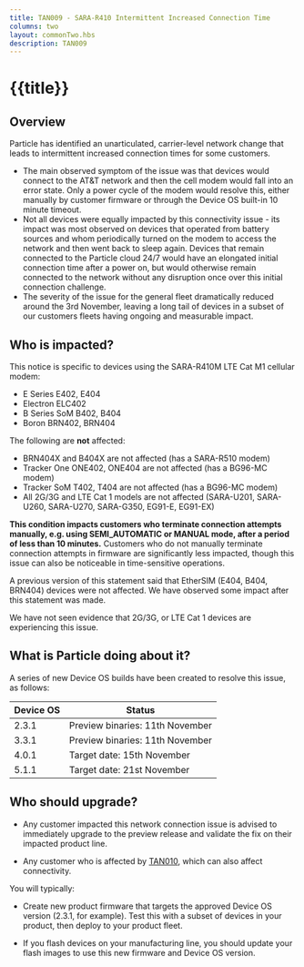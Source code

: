 ```yaml
---
title: TAN009 - SARA-R410 Intermittent Increased Connection Time
columns: two
layout: commonTwo.hbs
description: TAN009
---
```


# {{title}}

## Overview

Particle has identified an unarticulated, carrier-level network change that leads to intermittent increased connection times for some customers.

- The main observed symptom of the issue was that devices would connect to the AT&T network and then the cell modem would fall into an error state. Only a power cycle of the modem would resolve this, either manually by customer firmware or through the Device OS built-in 10 minute timeout.
- Not all devices were equally impacted by this connectivity issue - its impact was most observed on devices that operated from battery sources and whom periodically turned on the modem to access the network and then went back to sleep again. Devices that remain connected to the Particle cloud 24/7 would have an elongated initial connection time after a power on, but would otherwise remain connected to the network without any disruption once over this initial connection challenge.
- The severity of the issue for the general fleet dramatically reduced around the 3rd November, leaving a long tail of devices in a subset of our customers fleets having ongoing and measurable impact.

## Who is impacted?

This notice is specific to devices using the SARA-R410M LTE Cat M1 cellular modem: 

- E Series E402, E404 
- Electron ELC402
- B Series SoM B402, B404
- Boron BRN402, BRN404

The following are **not** affected:

- BRN404X and B404X are not affected (has a SARA-R510 modem)
- Tracker One ONE402, ONE404 are not affected (has a BG96-MC modem)
- Tracker SoM T402, T404 are not affected (has a BG96-MC modem)
- All 2G/3G and LTE Cat 1 models are not affected (SARA-U201, SARA-U260, SARA-U270, SARA-G350, EG91-E, EG91-EX)

**This condition impacts customers who terminate connection attempts manually, e.g. using SEMI_AUTOMATIC or MANUAL mode, after a period of less than 10 minutes.** Customers who do not manually terminate connection attempts in firmware are significantly less impacted, though this issue can also be noticeable in time-sensitive operations.

A previous version of this statement said that EtherSIM (E404, B404, BRN404) devices were not affected. We have observed some impact after this statement was made.

We have not seen evidence that 2G/3G, or LTE Cat 1 devices are experiencing this issue.

## What is Particle doing about it?

A series of new Device OS builds have been created to resolve this issue, as follows:

| Device OS | Status |
| --- | --- |
| 2.3.1 | Preview binaries: 11th November |
| 3.3.1 | Preview binaries: 11th November |
| 4.0.1 | Target date: 15th November  |
| 5.1.1 | Target date: 21st November  |

## Who should upgrade?

- Any customer impacted this network connection issue is advised to immediately upgrade to the preview release and validate the fix on their impacted product line.

- Any customer who is affected by [TAN010](/reference/technical-advisory-notices/tan009/), which can also affect connectivity.

You will typically:

- Create new product firmware that targets the approved Device OS version (2.3.1, for example). Test this with a subset of devices in your product, then deploy to your product fleet.

- If you flash devices on your manufacturing line, you should update your flash images to use this new firmware and Device OS version.

